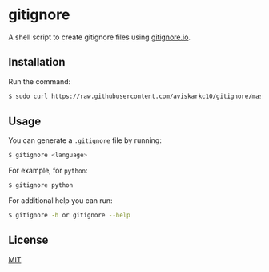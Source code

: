 # gitignore

A shell script to create gitignore files using [gitignore.io](http://gitignore.io/).

## Installation

Run the command:

```sh
$ sudo curl https://raw.githubusercontent.com/aviskarkc10/gitignore/master/install.sh | bash
```

## Usage

You can generate a `.gitignore` file by running:

```sh
$ gitignore <language>
```

For example, for `python`:

```sh
$ gitignore python
```

For additional help you can run:

```sh
$ gitignore -h or gitignore --help
```

## License

[MIT](LICENSE)
